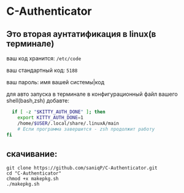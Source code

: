 # C-Authenticator

## Это вторая аунтатификация в linux(в терминале)

ваш код хранится: ``/etc/code``

ваш стандартный код: `5188`

ваш пароль: имя вашей системы|код

для авто запуска в терминале в конфигурационный файл вашего shell(bash,zsh) добавте:

```zsh
  if [ -z "$KITTY_AUTH_DONE" ]; then
    export KITTY_AUTH_DONE=1
    /home/$USER/.local/share/.linuxA/main
    # Если программа завершится - zsh продолжит работу
fi
```

## скачивание:
```ohmyzsh
git clone https://github.com/saniqP/C-Authenticator.git
cd "C-Authenticator"
chmod +x makepkg.sh
./makepkg.sh
```

